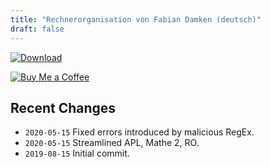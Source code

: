```yaml
---
title: "Rechnerorganisation von Fabian Damken (deutsch)"
draft: false
---
```


[![Download](/download.png)](ro-summary.pdf)

[![Buy Me a Coffee](/kofi.png)](https://ko-fi.com/fdamken)

## Recent Changes
- `2020-05-15` Fixed errors introduced by malicious RegEx.
- `2020-05-15` Streamlined APL, Mathe 2, RO.
- `2019-08-15` Initial commit.
